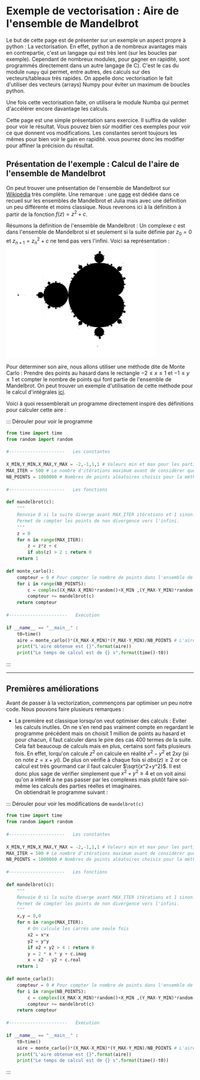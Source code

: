# Exemple de vectorisation : Aire de l'ensemble de Mandelbrot

Le but de cette page est de présenter sur un exemple un aspect propre à python : La vectorisation. En effet, python a de nombreux avantages mais en contrepartie, c'est un langage qui est très lent (sur les boucles par exemple). Cependant de nombreux modules, pour gagner en rapidité, sont programmés directement dans un autre langage (le C). C'est le cas du module `numpy` qui permet, entre autres, des calculs sur des vecteurs/tableaux très rapides. On appelle donc vectorisation le fait d'utiliser des vecteurs (arrays) Numpy pour éviter un maximum de boucles python.

Une fois cette vectorisation faite, on utilisera le module Numba qui permet d'accélérer encore davantage les calculs. 

Cette page est une simple présentation sans exercice. Il suffira de valider pour voir le résultat. Vous pouvez bien sûr modifier ces exemples pour voir ce que donnent vos modifications. Les constantes seront toujours les mêmes pour bien voir le gain en rapidité. vous pourrez donc les modifier pour affiner la précision du résultat.


## Présentation de l'exemple : Calcul de l'aire de l'ensemble de Mandelbrot

On peut trouver une présentation de l'ensemble de Mandelbrot sur [Wikipédia](https://fr.wikipedia.org/wiki/Ensemble_de_Mandelbrot) très complète. Une remarque : une [page](https://tech.io/playgrounds/17176/recueil-dexercices-pour-apprendre-python-au-lycee/ensembles-de-mandelbrot-et-julia) est dédiée dans ce recueil sur les ensembles de Mandelbrot et Julia mais avec une définition un peu différente et moins classique. Nous revenons ici à la définition à partir de la fonction $`f(z)=z^2+c`$.

Résumons la définition de l'ensemble de Mandelbrot : Un complexe $`c`$ est dans l'ensemble de Mandelbrot si et seulement si la suite définie par $`z_0=0`$ et $`z_{n+1} = z_n^2+c`$ ne tend pas vers l'infini. Voici sa représentation : ![Figure](outputNB.png)

Pour déterminer son aire, nous allons utiliser une méthode dite de Monte Carlo : Prendre des points au hasard dans le rectangle $`-2\leq x \leq 1`$ et $`-1\leq y \leq 1`$ et compter le nombre de points qui font partie de l'ensemble de Mandelbrot. On peut trouver un exemple d'utilisation de cette méthode pour le calcul d'intégrales [ici](https://tech.io/playgrounds/e48b2dfc5efc85659bceec666e771ffe67171/recueil-dexercices-pour-apprendre-python-au-lycee/la-methode-de-monte-carlo).

Voici à quoi ressemblerait un programme directement inspiré des définitions pour calculer cette aire :

::: Dérouler pour voir le programme
``` python runnable
from time import time
from random import random

#---------------------   Les constantes 

X_MIN,Y_MIN,X_MAX,Y_MAX = -2,-1,1,1 # Valeurs min et max pour les parties reelles et imaginaires
MAX_ITER = 500 # Le nombre d'itérations maximum avant de considérer que la suite ne diverge pas vers l'infini
NB_POINTS = 1000000 # Nombres de points aléatoires choisis pour la méthode de Monte Carlo

#---------------------   Les fonctions

def mandelbrot(c):
    """
    Renvoie 0 si la suite diverge avant MAX_ITER itérations et 1 sinon.
    Permet de compter les points de non divergence vers l'infini.
    """
    z = 0
    for n in range(MAX_ITER):
        z = z*z + c
        if abs(z) > 2 : return 0
    return 1
    
def monte_carlo():
    compteur = 0 # Pour compter le nombre de points dans l'ensemble de Mandelbrot
    for i in range(NB_POINTS):
        c = complex((X_MAX-X_MIN)*random()+X_MIN ,(Y_MAX-Y_MIN)*random()+Y_MIN) # On choisit un nombre complexe aléatoire dont la partie réelle est entre X_MIN et X_MAX et la partie imaginaire entre Y_MIN et Y_MAX
        compteur += mandelbrot(c)
    return compteur
    
#----------------------   Execution

if __name__ == "__main__" :
    t0=time()
    aire = monte_carlo()*(X_MAX-X_MIN)*(Y_MAX-Y_MIN)/NB_POINTS # L'aire de la courbe est la proportion de points * aire totale du rectangle
    print("L'aire obtenue est {}".format(aire))
    print("Le temps de calcul est de {} s".format(time()-t0))
```
:::

---

## Premières améliorations

Avant de passer à la vectorization, commençons par optimiser un peu notre code. Nous pouvons faire plusieurs remarques :

- La première est classique lorsqu'on veut optimiser des calculs : Eviter les calculs inutiles.  On ne s'en rend pas vraiment compte en regardant le programme précédent mais on choisit 1 million de points au hasard et pour chacun, il faut calculer dans le pire des cas 400 termes de la suite. Cela fait beaucoup de calculs mais en plus, certains sont faits plusieurs fois. En effet, lorqu'on calcule $`z^2`$ on calcule en réalité $`x^2 - y^2`$ et $`2xy`$ (si on note $`z=x+yi`$). De plus on vérifie à chaque fois si $`abs(z)\geq 2`$ or ce calcul est très gourmand car il faut calculer $`\sqrt{x^2+y^2}`$. Il est donc plus sage de vérifier simplement que $`x^2+y^2\geq 4`$ et on voit ainsi qu'on a intérêt à ne pas passer par les complexes mais plutôt faire soi-même les calculs des parties réelles et imaginaires.  
On obtiendrait le programme suivant :

::: Dérouler pour voir les modifications de `mandelbrot(c)`
```python runnable
from time import time
from random import random

#---------------------   Les constantes 

X_MIN,Y_MIN,X_MAX,Y_MAX = -2,-1,1,1 # Valeurs min et max pour les parties reelles et imaginaires
MAX_ITER = 500 # Le nombre d'itérations maximum avant de considérer que la suite ne diverge pas vers l'infini
NB_POINTS = 1000000 # Nombres de points aléatoires choisis pour la méthode de Monte Carlo

#---------------------   Les fonctions

def mandelbrot(c):
    """
    Renvoie 0 si la suite diverge avant MAX_ITER itérations et 1 sinon.
    Permet de compter les points de non divergence vers l'infini.
    """
    x,y = 0,0
    for n in range(MAX_ITER):
        # On calcule les carrés une seule fois
        x2 = x*x
        y2 = y*y
        if x2 + y2 > 4 : return 0
        y = 2 * x * y + c.imag
        x = x2 - y2 + c.real
    return 1
    
def monte_carlo():
    compteur = 0 # Pour compter le nombre de points dans l'ensemble de Mandelbrot
    for i in range(NB_POINTS):
        c = complex((X_MAX-X_MIN)*random()+X_MIN ,(Y_MAX-Y_MIN)*random()+Y_MIN) # On choisit un nombre complexe aléatoire dont la partie réelle est entre X_MIN et X_MAX et la partie imaginaire entre Y_MIN et Y_MAX
        compteur += mandelbrot(c)
    return compteur
    
#----------------------   Execution

if __name__ == "__main__" :
    t0=time()
    aire = monte_carlo()*(X_MAX-X_MIN)*(Y_MAX-Y_MIN)/NB_POINTS # L'aire de la courbe est la proportion de points * aire totale du rectangle
    print("L'aire obtenue est {}".format(aire))
    print("Le temps de calcul est de {} s".format(time()-t0))
```
:::


